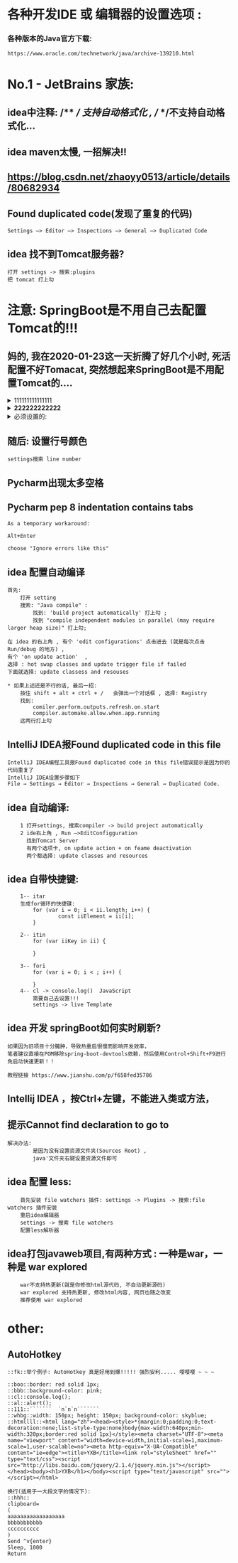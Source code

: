 ﻿

# 各种开发IDE 或 编辑器的设置选项 :

### 各种版本的Java官方下载:
```
https://www.oracle.com/technetwork/java/archive-139210.html

```


# No.1 - JetBrains 家族:

## idea中注释:  /** */ 支持自动格式化  ,  /* */不支持自动格式化...

## idea maven太慢, 一招解决!!
## https://blog.csdn.net/zhaoyy0513/article/details/80682934
	

## Found duplicated code(发现了重复的代码)
```  
Settings —> Editor —> Inspections —> General —> Duplicated Code

```

## idea 找不到Tomcat服务器?
```  
打开 settings -> 搜索:plugins
把 tomcat 打上勾

```



# 注意: SpringBoot是不用自己去配置Tomcat的!!!
## 妈的, 我在2020-01-23这一天折腾了好几个小时, 死活配置不好Tomacat, 突然想起来SpringBoot是不用配置Tomcat的....




<details>
<summary>111111111111111</summary>

111111111111111
</details>



<details>
<summary><b>222222222222</b></summary>

2222222222222
</details>






<details>
<summary>必须设置的:</summary>

```  
	快捷键 => settings -> keymap:
	关闭当前标签:
 	搜索: ctrl + F4 
	再然后搜索 close 设置快捷键

	在系统文件夹打开:
	show in explorer : Alt + E

	格式化代码:
	搜索: format
	设置为: shift + F


 	字体设置
	font



	忽略大小写自动提示:
	打开 setting -> 输入 Completion
	有一个 code Completion项目 点击去
	有个match case,  把那个钩去掉



	代码颜色:
	CTRL + alt + S 进入 settings 界面 -> 输入 color 
	常用的需要配置颜色的有:
	java
	JavaScript
	html
	css
	xml

	常用的有:
	//
	/* */
	/** */
	""

```
</details>







## 随后: 设置行号颜色
```  
settings搜索 line number

```

## Pycharm出现太多空格
## Pycharm pep 8 indentation contains tabs
```  
As a temporary workaround:

Alt+Enter

choose "Ignore errors like this"

```


## idea 配置自动编译
```  
首先:
	打开 setting 
	搜索: "Java compile" :
		找到: 'build project automatically' 打上勾 ;
		找到 "compile independent modules in parallel (may require larger heap size)" 打上勾;

在 idea 的右上角 , 有个 'edit configurations' 点击进去 (就是每次点击 Run/debug 的地方) , 
有个 'on update action'  ,
选择 : hot swap classes and update trigger file if failed
下面就选择: update classess and resouses

* 如果上述还是不行的话, 最后一招:
	按住 shift + alt + ctrl + /   会弹出一个对话框 , 选择: Registry 
	找到:
		comiler.perform.outputs.refresh.on.start
		compiler.automake.allow.when.app.running
	这两行打上勾

```


## IntelliJ IDEA报Found duplicated code in this file
```  
IntelliJ IDEA编程工具报Found duplicated code in this file错误提示是因为你的代码重复了
IntelliJ IDEA设置步骤如下
File → Settings → Editor → Inspections → General → Duplicated Code.
```



## idea 自动编译:
```  
	1 打开settings, 搜索compiler -> build project automatically
	2 ide右上角 , Run –>EditConfigguration
	  找到Tomcat Server
	  有两个选项卡, on update action + on feame deactivation
	  两个都选择: update classes and resources
```


## idea 自带快捷键:	    
```  
	1-- itar  
	生成for循环的快捷键:
		for (var i = 0; i < ii.length; i++) {
				const iiElement = ii[i];
		}

	2-- itin 
		for (var iiKey in ii) {
				
		}

	3-- fori
		for (var i = 0; i < ; i++) {
				
		}
	4-- cl -> console.log()  JavaScript
		需要自己去设置!!!  
		settings -> live Template
```



## idea 开发 springBoot如何实时刷新?
```  
如果因为旧项目十分臃肿，导致热重启很慢而影响开发效率，
笔者建议直接在POM移除spring-boot-devtools依赖，然后使用Control+Shift+F9进行免启动快速更新！！

教程链接 https://www.jianshu.com/p/f658fed35786	
```

	

## Intellij IDEA ，按Ctrl+左键，不能进入类或方法，
## 提示Cannot find declaration to go to
```  
解决办法:
		是因为没有设置资源文件夹(Sources Root) , 
		java'文件夹右键设置资源文件即可
```



## idea 配置 less:
```  
	首先安装 file watchers 插件: settings -> Plugins -> 搜索:file watchers 插件安装
	重启idea编辑器
	settings -> 搜索 file watchers
	配置less解析器
```


## idea打包javaweb项目,有两种方式 : 一种是war，一种是 war explored
```  
	war不支持热更新(就是你修改html源代码, 不自动更新源码)
	war explored 支持热更新, 修改html内容, 网页也随之改变
	推荐使用 war explored 
```





# other:

## AutoHotkey
```  
::fk::举个例子: AutoHotkey 真是好用到爆!!!!! 强烈安利..... 嘤嘤嘤 ~ ~ ~

::boo::border: red solid 1px;
::bbb::background-color: pink;
::cl::console.log();
::al::alert();
::111::```````  `n`n`n```````
::whbg::width: 150px; height: 150px; background-color: skyblue;
::htmllll::<html lang="zh"><head><style>*{margin:0;padding:0;text-decoration:none;list-style-type:none}body{max-width:640px;min-width:320px;border:red solid 1px}</style><meta charset="UTF-8"><meta name="viewport" content="width=device-width,initial-scale=1,maximum-scale=1,user-scalable=no"><meta http-equiv="X-UA-Compatible" content="ie=edge"><title>YXB</title><link rel="styleSheet" href="" type="text/css"><script src="http://libs.baidu.com/jquery/2.1.4/jquery.min.js"></script></head><body><h1>YXB</h1></body><script type="text/javascript" src=""></script></html>

换行(适用于一大段文字的情况下):
::hhh::
clipboard=
(
aaaaaaaaaaaaaaaaaa
bbbbbbbbbbb
cccccccccc
)
Send ^v{enter}
Sleep, 1000
Return

```

